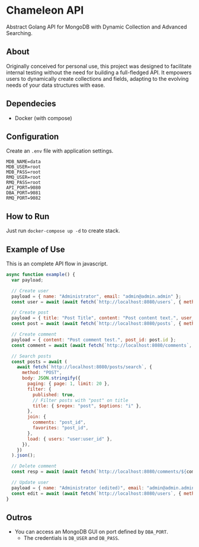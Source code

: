 # Chameleon API
Abstract Golang API for MongoDB with Dynamic Collection and Advanced Searching.

## About
Originally conceived for personal use, this project was designed to facilitate internal testing without the need for building a full-fledged API. It empowers users to dynamically create collections and fields, adapting to the evolving needs of your data structures with ease.

## Dependecies
- Docker (with compose)

## Configuration
Create an `.env` file with application settings.

```
MDB_NAME=data
MDB_USER=root
MDB_PASS=root
RMQ_USER=root
RMQ_PASS=root
API_PORT=9080
DBA_PORT=9081
RMQ_PORT=9082
```

## How to Run
Just run `docker-compose up -d` to create stack.

## Example of Use
This is an complete API flow in javascript.

```javascript
async function example() {
  var payload;

  // Create user
  payload = { name: "Administrator", email: "admin@admin.admin" };
  const user = await (await fetch(`http://localhost:8080/users`, { method: "POST", body: JSON.stringify(payload) })).json();

  // Create post
  payload = { title: "Post Title", content: "Post content text.", user_id: user.id };
  const post = await (await fetch(`http://localhost:8080/posts`, { method: "POST", body: JSON.stringify(payload) })).json();

  // Create comment
  payload = { content: "Post comment test.", post_id: post.id };
  const comment = await (await fetch(`http://localhost:8080/comments`, { method: "POST", body: JSON.stringify(payload) })).json();

  // Search posts
  const posts = await (
    await fetch(`http://localhost:8080/posts/search`, {
      method: "POST",
      body: JSON.stringify({
        paging: { page: 1, limit: 20 },
        filter: {
          published: true,
          // Filter posts with "post" on title
          title: { $regex: "post", $options: "i" },
        },
        join: {
          comments: "post_id",
          favorites: "post_id",
        },
        load: { users: "user:user_id" },
      }),
    })
  ).json();

  // Delete comment
  const resp = await (await fetch(`http://localhost:8080/comments/${comment.id}`, { method: "DELETE" })).json();

  // Update user
  payload = { name: "Administrator (edited)", email: "admin@admin.admin" };
  const edit = await (await fetch(`http://localhost:8080/users`, { method: "PUT", body: JSON.stringify(payload) })).json();
}
```

## Outros

- You can access an MongoDB GUI on port defined by `DBA_PORT`.
    - The credentials is `DB_USER` and `DB_PASS`.
